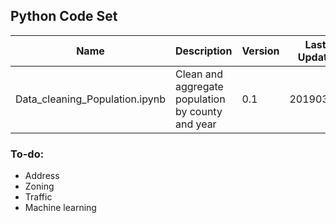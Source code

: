 ## Python Code Set
|Name|Description|Version|Last Update|
|--|--|--|--|
|Data_cleaning_Population.ipynb|Clean and aggregate population by county and year|0.1|20190326|


### To-do:
* Address
* Zoning
* Traffic
* Machine learning
